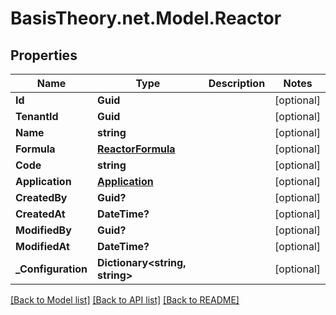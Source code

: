 # BasisTheory.net.Model.Reactor

## Properties

Name | Type | Description | Notes
------------ | ------------- | ------------- | -------------
**Id** | **Guid** |  | [optional] 
**TenantId** | **Guid** |  | [optional] 
**Name** | **string** |  | [optional] 
**Formula** | [**ReactorFormula**](ReactorFormula.md) |  | [optional] 
**Code** | **string** |  | [optional] 
**Application** | [**Application**](Application.md) |  | [optional] 
**CreatedBy** | **Guid?** |  | [optional] 
**CreatedAt** | **DateTime?** |  | [optional] 
**ModifiedBy** | **Guid?** |  | [optional] 
**ModifiedAt** | **DateTime?** |  | [optional] 
**_Configuration** | **Dictionary&lt;string, string&gt;** |  | [optional] 

[[Back to Model list]](../README.md#documentation-for-models) [[Back to API list]](../README.md#documentation-for-api-endpoints) [[Back to README]](../README.md)

